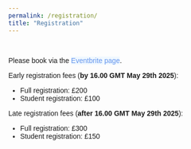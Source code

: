 ```yaml
---
permalink: /registration/
title: "Registration"
---
```


<html>
<meta name="viewport" content="width=device-width, initial-scale=1">
<script src="https://kit.fontawesome.com/a076d05399.js" crossorigin="anonymous"></script>
<head>
<style>
body {
  font-family: sans-serif;
}
</style>
</head>
<body>
<br>

Please book via the <a href="https://www.eventbrite.co.uk/e/healtac-2025-8th-healthcare-text-analytics-conference-registration-1255748340089" style="color: #6495ED; background-color: #F0F8FF; text-decoration: none;" target="_blank">Eventbrite page</a>.
<p></p>
Early registration fees (<strong>by 16.00 GMT May 29th 2025</strong>):
<ul>
  <li>Full registration: £200</li>
  <li>Student registration: £100</li>
</ul>

Late registration fees (<strong>after 16.00 GMT May 29th 2025</strong>):
<ul>
  <li>Full registration: £300</li>
  <li>Student registration: £150</li>
</ul>

<!-- <p style="color: #6495ED; background-color: #F0F8FF; text-decoration: none;">The fee includes participation for three days (including the tutorial day).
</p> 

<p style="color: #6495ED; background-color: #F0F8FF; text-decoration: none;">
PhD students accepted to present at the PhD Forum will receive free registration. Therefore, applicants should wait for the review outcome before registering.
</p>
-->
</body>
</html>
